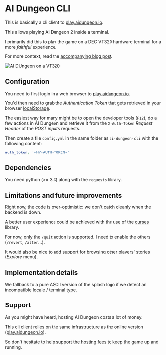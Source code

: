 # AI Dungeon CLI

This is basically a cli client to [play.aidungeon.io](https://play.aidungeon.io/).

This allows playing AI Dungeon 2 inside a terminal.

I primarily did this to play the game on a DEC VT320 hardware terminal for a more _faithful_ experience.

For more context, read the [accompanying blog post](https://www.eigenbahn.com/2020/02/22/ai-dungeon-cli).

![AI DUngeon on a VT320](https://www.eigenbahn.com/assets/img/ai-dungeon-vt320.jpg)


## Configuration

You need to first login in a web browser to [play.aidungeon.io](https://play.aidungeon.io/).

You'd then need to grab the _Authentication Token_ that gets retrieved in your browser [localStorage](https://developer.mozilla.org/en-US/docs/Web/API/Window/localStorage).

The easiest way for many might be to open the developer tools (`F12`), do a few actions in AI Dungeon and retrieve it from the `X-Auth-Token` _Request Header_ of the _POST inputs_ requests.

Then create a file `config.yml` in the same folder as `ai-dungeon-cli` with the following content:

```yaml
auth_token: '<MY-AUTH-TOKEN>'
```

## Dependencies

You need python (>= 3.3) along with the `requests` library.


## Limitations and future improvements

Right now, the code is over-optimistic: we don't catch cleanly when the backend is down.

A better user experience could be achieved with the use of the [curses](https://docs.python.org/3/library/curses.html) library.

For now, only the `/quit` action is supported. I need to enable the others (`/revert`, `/alter`...).

It would also be nice to add support for browsing other players' stories (_Explore_ menu).


## Implementation details

We fallback to a pure ASCII version of the splash logo if we detect an incompatible locale / terminal type.


## Support

As you might have heard, hosting AI Dungeon costs a lot of money.

This cli client relies on the same infrastructure as the online version ([play.aidungeon.io](https://play.aidungeon.io/)).

So don't hesitate to [help support the hosting fees](https://aidungeon.io/) to keep the game up and running.
